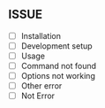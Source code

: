 ## ISSUE

- [ ] Installation
- [ ] Development setup
- [ ] Usage
- [ ] Command not found
- [ ] Options not working
- [ ] Other error
- [ ] Not Error
